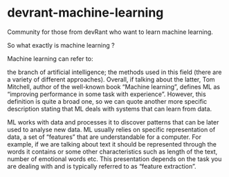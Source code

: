 # devrant-machine-learning
Community for those from devRant who want to learn machine learning.

So what exactly is machine learning ?

Machine learning can refer to:

the branch of artificial intelligence;
the methods used in this field (there are a variety of different approaches).
Overall, if talking about the latter, Tom Mitchell, author of the well-known book “Machine learning”, defines ML as “improving performance in some task with experience”. However, this definition is quite a broad one, so we can quote another more specific description stating that ML deals with systems that can learn from data.

ML works with data and processes it to discover patterns that can be later used to analyse new data. ML usually relies on specific representation of data, a set of “features” that are understandable for a computer. For example, if we are talking about text it should be represented through the words it contains or some other characteristics such as length of the text, number of emotional words etc. This presentation depends on the task you are dealing with and is typically referred to as “feature extraction”.
